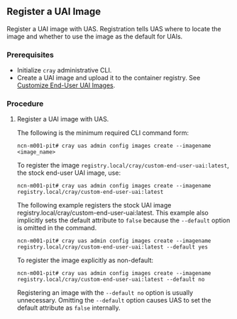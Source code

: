
## Register a UAI Image

Register a UAI image with UAS. Registration tells UAS where to locate the image and whether to use the image as the default for UAIs.

### Prerequisites

-   Initialize `cray` administrative CLI.
-   Create a UAI image and upload it to the container registry. See [Customize End-User UAI Images](Customize_End-User_UAI_Images.md).

### Procedure

1. Register a UAI image with UAS.
    
    The following is the minimum required CLI command form:

    ```
    ncn-m001-pit# cray uas admin config images create --imagename <image_name>
    ```

    To register the image `registry.local/cray/custom-end-user-uai:latest`, the stock end-user UAI image, use:

    ```
    ncn-m001-pit# cray uas admin config images create --imagename registry.local/cray/custom-end-user-uai:latest
    ```

    The following example registers the stock UAI image registry.local/cray/custom-end-user-uai:latest. This example also implicitly sets the default attribute to `false` because the `--default` option is omitted in the command.

    ```
    ncn-m001-pit# cray uas admin config images create --imagename registry.local/cray/custom-end-user-uai:latest --default yes
    ```

    To register the image explicitly as non-default:

    ```
    ncn-m001-pit# cray uas admin config images create --imagename registry.local/cray/custom-end-user-uai:latest --default no
    ```

    Registering an image with the `--default no` option is usually unnecessary. Omitting the `--default` option causes UAS to set the default attribute as `false` internally.


